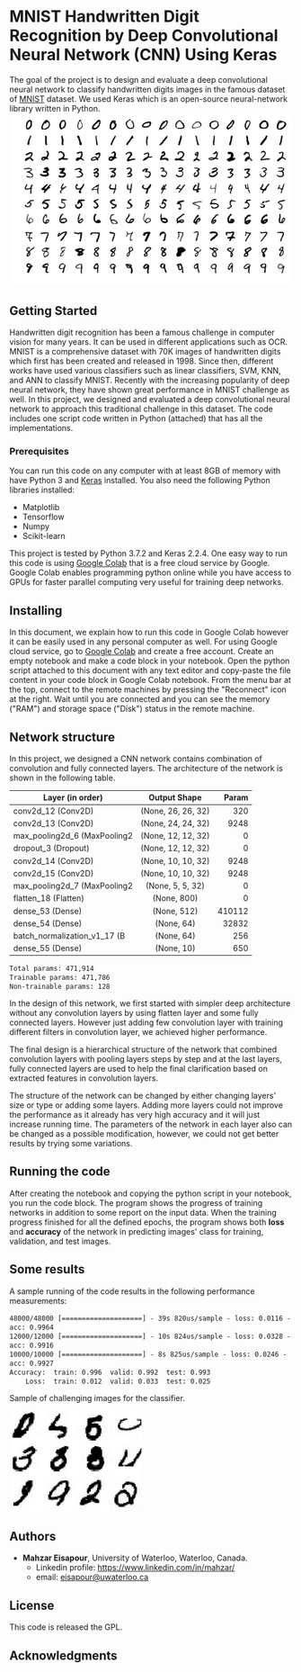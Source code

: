 # MNIST Handwritten Digit Recognition by Deep Convolutional Neural Network (CNN)  Using Keras

The goal of the project is to design and evaluate a deep convolutional neural network to classify handwritten digits images in the famous dataset of [MNIST](http://yann.lecun.com/exdb/mnist/) dataset. We used Keras which is an open-source neural-network library written in Python.
![Sample images from MNIST](mnist_snapshots.jpg?raw=true "Title")

## Getting Started
Handwritten digit recognition has been a famous challenge in computer vision for many years. It can be used in different applications such as OCR. MNIST is a comprehensive dataset with 70K images of handwritten digits which first has been created and released in 1998. Since then, different works have used various classifiers such as linear classifiers, SVM, KNN, and ANN to classify MNIST. Recently with the increasing popularity of deep neural network, they have shown great performance in MNIST challenge as well. In this project, we designed and evaluated a deep convolutional neural network to approach this traditional challenge in this dataset. The code includes one script code written in Python (attached) that has all the implementations.

### Prerequisites
You can run this code on any computer with at least 8GB of memory with have Python 3  and [Keras](https://keras.io/) installed. You also need the following Python libraries installed:
- Matplotlib
- Tensorflow
- Numpy
- Scikit-learn

This project is tested by Python 3.7.2 and Keras 2.2.4. One easy way to run this code is using [Google Colab](https://colab.research.google.com/notebooks/welcome.ipynb#recent=true) that is a free cloud service by Google. Google Colab enables programming python online while you have access to GPUs for faster parallel computing very useful for training deep networks.


## Installing
In this document, we explain how to run this code in Google Colab however it can be easily used in any personal computer as well. For using Google cloud service, go to [Google Colab](https://colab.research.google.com/notebooks/welcome.ipynb#recent=true) and create a free account. Create an empty notebook and make a code block in your notebook. Open the python script attached to this document with any text editor and copy-paste the file content in your code block in Google Colab notebook. From the menu bar at the top, connect to the remote machines by pressing the "Reconnect" icon at the right. Wait until you are connected and you can see the memory ("RAM") and storage space ("Disk") status in the remote machine. 

## Network structure 
In this project, we designed a CNN network contains combination of convolution and fully connected layers. The architecture of the network is shown in the following table. 


| Layer (in order)          | Output Shape              | Param  |
| -------------             |:-------------:            | -----:|
|conv2d_12 (Conv2D)         | (None, 26, 26, 32)        | 320       
|conv2d_13 (Conv2D)         | (None, 24, 24, 32)        | 9248      
|max_pooling2d_6 (MaxPooling2| (None, 12, 12, 32)       |0         
| dropout_3 (Dropout)        |(None, 12, 12, 32)        |0  
|conv2d_14 (Conv2D)          | (None, 10, 10, 32)       |9248      
|conv2d_15 (Conv2D)          |(None, 10, 10, 32)        |9248      
|max_pooling2d_7 (MaxPooling2|(None, 5, 5, 32)          |0         
|flatten_18 (Flatten)         |(None, 800)              | 0         
|dense_53 (Dense)             |(None, 512)              | 410112    
|dense_54 (Dense)             |(None, 64)               | 32832     
|batch_normalization_v1_17 (B |(None, 64)               | 256       
|dense_55 (Dense)             |(None, 10)               | 650       
```
Total params: 471,914
Trainable params: 471,786
Non-trainable params: 128
```
In the design of this network, we first started with simpler deep architecture without any convolution layers by using flatten layer and some fully connected layers. However just adding few convolution layer with training different filters in convolution layer, we achieved higher performance. 

The final design is a hierarchical structure of the network that combined convolution layers with pooling layers steps by step and at the last layers, fully connected layers are used to help the final clarification based on extracted features in convolution layers.

The structure of the network can be changed by either changing layers' size or type or adding some layers. Adding more layers could not improve the performance as it already has very high accuracy and it will just increase running time. The parameters of the network in each layer also can be changed as a possible modification, however, we could not get better results by trying some variations. 

## Running the code
After creating the notebook and copying the python script in your notebook, you run the code block. The program shows the progress of training networks in addition to some report on the input data. When the training progress finished for all the defined epochs, the program shows both **loss** and **accuracy** of the network in predicting images' class for training, validation, and test images.

## Some results
A sample running of the code results in the following performance measurements:
```
48000/48000 [====================] - 39s 820us/sample - loss: 0.0116 - acc: 0.9964
12000/12000 [====================] - 10s 824us/sample - loss: 0.0328 - acc: 0.9916
10000/10000 [====================] - 8s 825us/sample - loss: 0.0246 - acc: 0.9927
Accuracy:  train: 0.996  valid: 0.992  test: 0.993
    Loss:  train: 0.012  valid: 0.033  test: 0.025
```
Sample of challenging images for the classifier.

![Sample images from MNIST](challenging_images.jpg)

## Authors

* **Mahzar Eisapour**, University of Waterloo, Waterloo, Canada.
    *  Linkedin profile: https://www.linkedin.com/in/mahzar/
    *  email: eisapour@uwaterloo.ca

## License

This code is released the GPL.

## Acknowledgments

